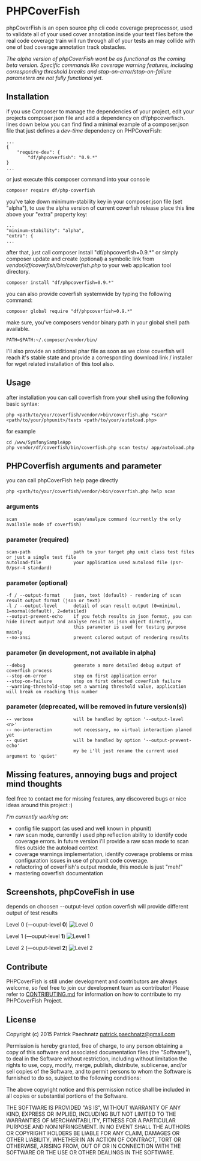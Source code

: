 # PHPCoverFish

phpCoverFish is an open source php cli code coverage preprocessor, used to validate all of your used cover annotation inside your test files before the real code coverage train will run through all of your tests an may collide with one of bad coverage annotation track obstacles.

*The alpha version of phpCoverFish wont be as functional as the coming beta version. Specific commands like coverage warning features, including corresponding threshold breaks and stop-on-error/stop-on-failure parameters are not fully functional yet.*


## Installation

if you use Composer to manage the dependencies of your project, edit your projects composer.json file and add a dependency on df/phpcoverfisch. lines down below you can find find a minimal example of a composer.json file that just defines a *dev-time* dependency on PHPCoverFish:

    ...
    {
        "require-dev": {
            "df/phpcoverfish": "0.9.*"
    }
    ...
    
or just execute this composer command into your console

    composer require df/php-coverfish

you've take down minimum-stability key in your composer.json file (set "alpha"), to use the alpha version of current coverfish release
place this line above your "extra" property key:

    ...
    "minimum-stability": "alpha",
    "extra": {
    ...

after that, just call composer install "df/phpcoverfish=0.9.*" or simply composer update and create (optional) a symbolic link from *vendor/df/coverfish/bin/coverfish.php* to your web application tool directory.

    composer install "df/phpcoverfish=0.9.*"

you can also provide coverfish systemwide by typing the following command:

    composer global require "df/phpcoverfish=0.9.*"

make sure, you've composers vendor binary path in your global shell path available.

    PATH=$PATH:~/.composer/vendor/bin/

I'll also provide an additional phar file as soon as we close coverfish will reach it's stable state and provide a corresponding download link / installer for wget related installation of this tool also.


## Usage

after installation you can call coverfish from your shell using the following basic syntax:

    php <path/to/your/coverfish/vendor/>bin/coverfish.php *scan* <path/to/your/phpunit>/tests <path/to/your/autoload.php>

for example

    cd /www/SymfonySampleApp
    php vendor/df/coverfish/bin/coverfish.php scan tests/ app/autoload.php


## PHPCoverfish arguments and parameter

you can call phpCoverFish help page directly

    php <path/to/your/coverfish/vendor/>bin/coverfish.php help scan

### arguments

    scan                     scan/analyze command (currently the only available mode of coverfish)

### parameter (required)

    scan-path                path to your target php unit class test files or just a single test file
    autoload-file            your application used autoload file (psr-0/psr-4 standard)

### parameter (optional)

    -f / --output-format     json, text (default) - rendering of scan result output format (json or text)
    -l / --output-level      detail of scan result output (0=minimal, 1=normal(default), 2=detailed)
    --output-prevent-echo    if you fetch results in json format, you can hide direct output and analyse result as json object directly,
                             this parameter is used for testing purpose mainly
    --no-ansi                prevent colored output of rendering results
    
### parameter (in development, not available in alpha)    
    
    --debug                  generate a more detailed debug output of coverfish process
    --stop-on-error          stop on first application error
    --stop-on-failure        stop on first detected coverFish failure 
    --warning-threshold-stop set a warning threshold value, application will break on reaching this number

### parameter (deprecated, will be removed in future version(s))

    -- verbose               will be handled by option '--output-level <n>'
    -- no-interaction        not necessary, no virtual interaction planed yet
    -- quiet                 will be handled by option '--output-prevent-echo'
                             my be i'll just rename the current used argument to 'quiet'

## Missing features, annoying bugs and project mind thoughts

feel free to contact me for missing features, any discovered bugs or nice ideas
around this project :)

*I'm currently working on*: 

- config file support (as used and well known in phpunit)
- raw scan mode, currently i used php reflection ability to identify code coverage errors. in future version i'll provide a raw scan mode to scan files outside the autoload context
- coverage warnings implementation, identify coverage problems or miss configuration issues in use of phpunit code coverage.
- refactoring of coverFish's output module, this module is just "meh!"
- mastering coverfish documentation


## Screenshots, phpCoveFish in use

depends on choosen --output-level option coverfish will provide different output of test results

Level 0 (—ouput-level **0**)
![Level 0](https://dl.dropbox.com/s/7b6nptkbyiowrx4/ss-output-level-0.png)

Level 1 (—ouput-level **1**)
![Level 1](https://dl.dropbox.com/s/xk43g0gu1ccqtlw/ss-output-level-1.png)

Level 2 (—ouput-level **2**)
![Level 2](https://dl.dropbox.com/s/voyqmf5g9q42ana/ss-output-level-2.png)



## Contribute

PHPCoverFish is still under development and contributors are always welcome, so feel free to join our development team as contributor! Please refer to [CONTRIBUTING.md](https://github.com/dunkelfrosch/phpcoverfish/blob/master/CONTRIBUTING.md) for information on how to contribute to my PHPCoverFish Project.


## License

Copyright (c) 2015 Patrick Paechnatz <patrick.paechnatz@gmail.com>
                                                                           
Permission is hereby granted,  free of charge,  to any  person obtaining a 
copy of this software and associated documentation files (the "Software"),
to deal in the Software without restriction,  including without limitation
the rights to use,  copy, modify, merge, publish,  distribute, sublicense,
and/or sell copies  of the  Software,  and to permit  persons to whom  the
Software is furnished to do so, subject to the following conditions:       
                                                                           
The above copyright notice and this permission notice shall be included in 
all copies or substantial portions of the Software.
                                                                           
THE SOFTWARE IS PROVIDED "AS IS", WITHOUT WARRANTY OF ANY KIND, EXPRESS OR IMPLIED, INCLUDING  BUT NOT  LIMITED TO THE WARRANTIES OF MERCHANTABILITY, FITNESS FOR A PARTICULAR  PURPOSE AND  NONINFRINGEMENT.  IN NO EVENT SHALL THE AUTHORS OR COPYRIGHT HOLDERS BE LIABLE FOR ANY CLAIM, DAMAGES OR OTHER LIABILITY,  WHETHER IN AN ACTION OF CONTRACT,  TORT OR OTHERWISE,  ARISING
FROM,  OUT OF  OR IN CONNECTION  WITH THE  SOFTWARE  OR THE  USE OR  OTHER DEALINGS IN THE SOFTWARE.                                                  
